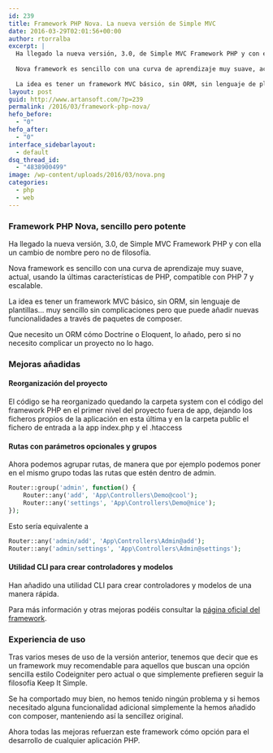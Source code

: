 ```yaml
---
id: 239
title: Framework PHP Nova. La nueva versión de Simple MVC
date: 2016-03-29T02:01:56+00:00
author: rtorralba
excerpt: |
  Ha llegado la nueva versión, 3.0, de Simple MVC Framework PHP y con ella un cambio de nombre pero no de filosofía.
  
  Nova framework es sencillo con una curva de aprendizaje muy suave, actual, usando la últimas características de PHP, compatible con PHP 7 y escalable.
  
  La idea es tener un framework MVC básico, sin ORM, sin lenguaje de plantillas... muy sencillo sin complicaciones pero que puede añadir nuevas funcionalidades a través de paquetes de composer.
layout: post
guid: http://www.artansoft.com/?p=239
permalink: /2016/03/framework-php-nova/
hefo_before:
  - "0"
hefo_after:
  - "0"
interface_sidebarlayout:
  - default
dsq_thread_id:
  - "4838900499"
image: /wp-content/uploads/2016/03/nova.png
categories:
  - php
  - web
---
```

### Framework PHP Nova, sencillo pero potente

Ha llegado la nueva versión, 3.0, de Simple MVC Framework PHP y con ella un cambio de nombre pero no de filosofía.

Nova framework es sencillo con una curva de aprendizaje muy suave, actual, usando la últimas características de PHP, compatible con PHP 7 y escalable.

La idea es tener un framework MVC básico, sin ORM, sin lenguaje de plantillas&#8230; muy sencillo sin complicaciones pero que puede añadir nuevas funcionalidades a través de paquetes de composer.

Que necesito un ORM cómo Doctrine o Eloquent, lo añado, pero si no necesito complicar un proyecto no lo hago.

<!--more-->

### Mejoras añadidas

#### Reorganización del proyecto

El código se ha reorganizado quedando la carpeta system con el código del framework PHP en el primer nivel del proyecto fuera de app, dejando los ficheros propios de la aplicación en esta última y en la carpeta public el fichero de entrada a la app index.php y el .htaccess

#### Rutas con parámetros opcionales y grupos

Ahora podemos agrupar rutas, de manera que por ejemplo podemos poner en el mismo grupo todas las rutas que estén dentro de admin.

```php
Router::group('admin', function() {
    Router::any('add', 'App\Controllers\Demo@cool');
    Router::any('settings', 'App\Controllers\Demo@nice');
});
```

Esto sería equivalente a

```php
Router::any('admin/add', 'App\Controllers\Admin@add');
Router::any('admin/settings', 'App\Controllers\Admin@settings');
```

#### Utilidad CLI para crear controladores y modelos

Han añadido una utilidad CLI para crear controladores y modelos de una manera rápida.



Para más información y otras mejoras podéis consultar la <a href="http://novaframework.com/blog/nova-3-0-released-bp" target="_blank" class="broken_link">página oficial del framework</a>.

### Experiencia de uso

Tras varios meses de uso de la versión anterior, tenemos que decir que es un framework muy recomendable para aquellos que buscan una opción sencilla estilo Codeigniter pero actual o que simplemente prefieren seguir la filosofía Keep It Simple.

Se ha comportado muy bien, no hemos tenido ningún problema y si hemos necesitado alguna funcionalidad adicional simplemente la hemos añadido con composer, manteniendo así la sencillez original.

Ahora todas las mejoras refuerzan este framework cómo opción para el desarrollo de cualquier aplicación PHP.
